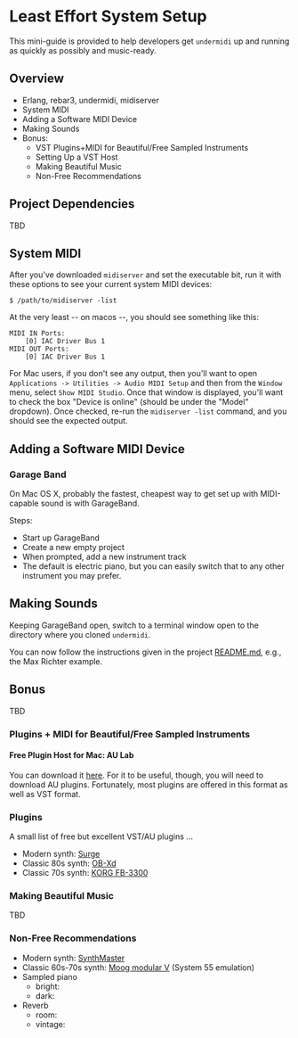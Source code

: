 # Least Effort System Setup

This mini-guide is provided to help developers get `undermidi` up and running as quickly as possibly and music-ready.

## Overview

* Erlang, rebar3, undermidi, midiserver
* System MIDI
* Adding a Software MIDI Device
* Making Sounds
* Bonus:
  * VST Plugins+MIDI for Beautiful/Free Sampled Instruments
  * Setting Up a VST Host
  * Making Beautiful Music
  * Non-Free Recommendations
  
## Project Dependencies

TBD

## System MIDI

After you've downloaded `midiserver` and set the executable bit, run it with these options to see your current system MIDI devices:

```shell
$ /path/to/midiserver -list
```

At the very least -- on macos --, you should see something like this:

```
MIDI IN Ports:
	[0] IAC Driver Bus 1
MIDI OUT Ports:
	[0] IAC Driver Bus 1
```

For Mac users, if you don't see any output, then you'll want to open `Applications -> Utilities -> Audio MIDI Setup` and then from the `Window` menu, select `Show MIDI Studio`. Once that window is displayed, you'll want to check the box "Device is online" (should be under the "Model" dropdown). Once checked, re-run the `midiserver -list` command, and you should see the expected output.

## Adding a Software MIDI Device

### Garage Band

On Mac OS X, probably the fastest, cheapest way to get set up with MIDI-capable sound is with GarageBand.

Steps:

* Start up GarageBand
* Create a new empty project
* When prompted, add a new instrument track
* The default is electric piano, but you can easily switch that to any other instrument you may prefer.

## Making Sounds

Keeping GarageBand open, switch to a terminal window open to the directory where you cloned `undermidi`.

You can now follow the instructions given in the project [README.md](https://github.com/ut-proj/undermidi#api), e.g., the Max Richter example.

## Bonus

TBD

### Plugins + MIDI for Beautiful/Free Sampled Instruments

#### Free Plugin Host for Mac: AU Lab

You can download it [here](https://www.apple.com/apple-music/apple-digital-masters/). For it to be useful, though, you will need to download AU plugins. Fortunately, most plugins are offered in this format as well as VST format.

### Plugins

A small list of free but excellent VST/AU plugins ...

* Modern synth: [Surge](https://surge-synthesizer.github.io/)
* Classic 80s synth: [OB-Xd](https://www.discodsp.com/obxd/)
* Classic 70s synth: [KORG FB-3300](https://www.fullbucket.de/music/fb3300.html)


### Making Beautiful Music

TBD

### Non-Free Recommendations

* Modern synth: [SynthMaster]()
* Classic 60s-70s synth: [Moog modular V]() (System 55 emulation)
* Sampled piano
  * bright: []()
  * dark: []()
* Reverb
  * room: []()
  * vintage: []()
